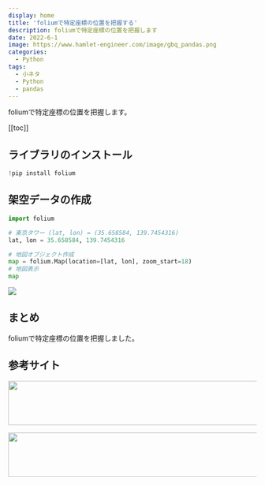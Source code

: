 ```yaml
---
display: home
title: 'foliumで特定座標の位置を把握する'
description: foliumで特定座標の位置を把握します
date: 2022-6-1
image: https://www.hamlet-engineer.com/image/gbq_pandas.png
categories: 
  - Python
tags:
  - 小ネタ
  - Python
  - pandas
---
```

foliumで特定座標の位置を把握します。

<!-- https://www.hamlet-engineer.com -->
<!-- ![](/image/ChordDiagram.png) -->

<!-- more -->

<ClientOnly>
  <CallInArticleAdsense />
</ClientOnly>

[[toc]]

## ライブラリのインストール
```python
!pip install folium
```

## 架空データの作成
```python
import folium

# 東京タワー (lat, lon) = (35.658584, 139.7454316)
lat, lon = 35.658584, 139.7454316

# 地図オブジェクト作成
map = folium.Map(location=[lat, lon], zoom_start=18)
# 地図表示
map
```

![](/image/tokyo_tower_folium.png)


## まとめ
foliumで特定座標の位置を把握しました。

## 参考サイト
<!-- [pandasのdatetimeをdateに変換したい](https://teratail.com/questions/132333) -->


<ClientOnly>
  <CallInArticleAdsense />
</ClientOnly>

<!-- TechAcademy -->
<a href="//af.moshimo.com/af/c/click?a_id=2604050&p_id=1555&pc_id=2816&pl_id=29835&guid=ON" rel="nofollow" referrerpolicy="no-referrer-when-downgrade"><img src="//image.moshimo.com/af-img/0866/000000029835.jpg" width="728" height="90" style="border:none;"></a><img src="//i.moshimo.com/af/i/impression?a_id=2604050&p_id=1555&pc_id=2816&pl_id=29835" width="1" height="1" style="border:none;">

<!-- テックキャンプ -->
<a href="//af.moshimo.com/af/c/click?a_id=2641145&p_id=1770&pc_id=3386&pl_id=25847&guid=ON" rel="nofollow" referrerpolicy="no-referrer-when-downgrade"><img src="//image.moshimo.com/af-img/1115/000000025847.png" width="728" height="90" style="border:none;"></a><img src="//i.moshimo.com/af/i/impression?a_id=2641145&p_id=1770&pc_id=3386&pl_id=25847" width="1" height="1" style="border:none;">


